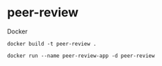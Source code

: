 # peer-review

Docker

`
docker build -t peer-review .
`

`
docker run --name peer-review-app -d peer-review
`
